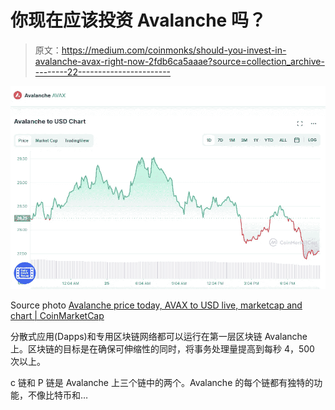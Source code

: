 # 你现在应该投资 Avalanche 吗？

> 原文：<https://medium.com/coinmonks/should-you-invest-in-avalanche-avax-right-now-2fdb6ca5aaae?source=collection_archive---------22----------------------->

![](img/b18739716845af0ee2cc89dabdc9b3f0.png)

Source photo [Avalanche price today, AVAX to USD live, marketcap and chart | CoinMarketCap](https://coinmarketcap.com/currencies/avalanche/)

分散式应用(Dapps)和专用区块链网络都可以运行在第一层区块链 Avalanche 上。区块链的目标是在确保可伸缩性的同时，将事务处理量提高到每秒 4，500 次以上。

c 链和 P 链是 Avalanche 上三个链中的两个。Avalanche 的每个链都有独特的功能，不像比特币和…